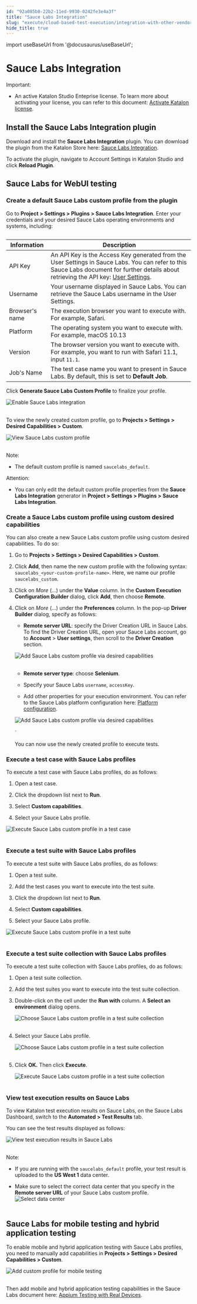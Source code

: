 ```yaml
---
id: "92a085b0-22b2-11ed-9930-0242fe3e4a3f"
title: "Sauce Labs Integration"
slug: "execute/cloud-based-test-execution/integration-with-other-vendors-for-cloud-execution/sauce-labs-integration"
hide_title: true
---
```

import useBaseUrl from '@docusaurus/useBaseUrl';


# <a id="id" class="anchor_top_offset"/><a id="ariaid-title1" class="anchor_top_offset"/>Sauce Labs Integration

<div xmlns="http://www.w3.org/1999/xhtml" className="note important note_important"><span className="note__title">Important:</span> 
  <ul className="ul"><li className="li"><p className="p">An active Katalon Studio Enteprise license. To
        learn more about activating your license, you can refer to this
        document: <a className="xref" href="/docs/administer/katalon-studio-enterprise-and-katalon-runtime-engine-license/activate-a-katalon-license">Activate
          Katalon license</a>.</p></li></ul>
</div>
    

## <a id="id_1" class="anchor_top_offset"/>Install the Sauce Labs Integration plugin

    
      
<p xmlns="http://www.w3.org/1999/xhtml" className="p">Download and install the <strong className="ph b">Sauce Labs Integration</strong>   plugin. You can download the plugin from the Katalon Store here: <a className="xref j-external-link" href="https://store.katalon.com/product/75/Sauce-Labs-Integration#pricing-content" target="_blank">Sauce     Labs Integration</a>.</p> 
      
<p xmlns="http://www.w3.org/1999/xhtml" className="p">To activate the plugin, navigate to Account Settings in Katalon   Studio and click <strong className="ph b">Reload Plugin</strong>.</p> 
    
  
    

## <a id="id_2" class="anchor_top_offset"/>Sauce Labs for WebUI testing

    
                      

### <a id="id_3" class="anchor_top_offset"/>Create a default Sauce Labs custom profile from the plugin

<p xmlns="http://www.w3.org/1999/xhtml" className="p">Go to <strong className="ph b">Project &gt; Settings &gt; Plugins &gt; Sauce Labs Integration</strong>. Enter your credentials and your desired Sauce Labs operating environments and systems, including:</p> 
<table xmlns="http://www.w3.org/1999/xhtml" className="table anchor_top_offset" id="id_3__2432f556-67bc-4475-b771-1d06afa539b3"><caption /><thead className="thead"><tr className><th className="entry anchor_top_offset" id="id_3__2432f556-67bc-4475-b771-1d06afa539b3__entry__1">Information</th><th className="entry anchor_top_offset" id="id_3__2432f556-67bc-4475-b771-1d06afa539b3__entry__2">Description</th></tr></thead><tbody className="tbody"><tr className><td className="entry" headers="id_3__2432f556-67bc-4475-b771-1d06afa539b3__entry__1 id_3__2432f556-67bc-4475-b771-1d06afa539b3__entry__2 ">API Key</td><td className="entry" headers="id_3__2432f556-67bc-4475-b771-1d06afa539b3__entry__1 id_3__2432f556-67bc-4475-b771-1d06afa539b3__entry__2 ">An API Key is the Access Key generated from the User Settings in Sauce Labs. You can refer to this Sauce Labs document for further details about retrieving the API key: <a className="xref j-external-link" href="https://docs.saucelabs.com/basics/acct-team-mgmt/managing-user-info/#user-settings" target="_blank">User Settings</a>.</td></tr><tr className><td className="entry" headers="id_3__2432f556-67bc-4475-b771-1d06afa539b3__entry__1 id_3__2432f556-67bc-4475-b771-1d06afa539b3__entry__2 ">Username</td><td className="entry" headers="id_3__2432f556-67bc-4475-b771-1d06afa539b3__entry__1 id_3__2432f556-67bc-4475-b771-1d06afa539b3__entry__2 ">Your username displayed in Sauce Labs. You can retrieve the Sauce Labs username in the User Settings.</td></tr><tr className><td className="entry" headers="id_3__2432f556-67bc-4475-b771-1d06afa539b3__entry__1 id_3__2432f556-67bc-4475-b771-1d06afa539b3__entry__2 ">Browser's name</td><td className="entry" headers="id_3__2432f556-67bc-4475-b771-1d06afa539b3__entry__1 id_3__2432f556-67bc-4475-b771-1d06afa539b3__entry__2 ">The execution browser you want to execute with. For example, Safari.</td></tr><tr className><td className="entry" headers="id_3__2432f556-67bc-4475-b771-1d06afa539b3__entry__1 id_3__2432f556-67bc-4475-b771-1d06afa539b3__entry__2 ">Platform</td><td className="entry" headers="id_3__2432f556-67bc-4475-b771-1d06afa539b3__entry__1 id_3__2432f556-67bc-4475-b771-1d06afa539b3__entry__2 ">The operating system you want to execute with. For example, macOS 10.13</td></tr><tr className><td className="entry" headers="id_3__2432f556-67bc-4475-b771-1d06afa539b3__entry__1 id_3__2432f556-67bc-4475-b771-1d06afa539b3__entry__2 ">Version</td><td className="entry" headers="id_3__2432f556-67bc-4475-b771-1d06afa539b3__entry__1 id_3__2432f556-67bc-4475-b771-1d06afa539b3__entry__2 ">The browser version you want to execute with. For example, you want to run with Safari 11.1, input <code className="ph codeph">11.1</code>.</td></tr><tr className><td className="entry" headers="id_3__2432f556-67bc-4475-b771-1d06afa539b3__entry__1 id_3__2432f556-67bc-4475-b771-1d06afa539b3__entry__2 ">Job's Name</td><td className="entry" headers="id_3__2432f556-67bc-4475-b771-1d06afa539b3__entry__1 id_3__2432f556-67bc-4475-b771-1d06afa539b3__entry__2 ">The test case name you want to present in Sauce Labs. By default, this is set to <strong className="ph b">Default Job</strong>.</td></tr></tbody></table> 
<p xmlns="http://www.w3.org/1999/xhtml" className="p">Click <strong className="ph b">Generate Sauce Labs Custom Profile</strong> to finalize your profile.</p> 
<p xmlns="http://www.w3.org/1999/xhtml" className="p"> <img className="image" src={useBaseUrl("https://github.com/katalon-studio/docs-images/raw/master/katalon-studio/docs/saucelabs-plugin/KS-SAUCELABS-Enable-saucelabs-integration.png")} alt="Enable Sauce Labs integration" /><br /><br /> </p> 
<p xmlns="http://www.w3.org/1999/xhtml" className="p">To view the newly created custom profile, go to <strong className="ph b">Projects &gt; Settings &gt; Desired Capabilities &gt; Custom</strong>.</p> 
<p xmlns="http://www.w3.org/1999/xhtml" className="p"> <img className="image" src={useBaseUrl("https://github.com/katalon-studio/docs-images/raw/master/katalon-studio/docs/saucelabs-plugin/KS-SAUCELABS-View-custom-saucelabs-profiles.png")} alt="View Sauce Labs custom profile" /><br /><br /> </p> 
<div xmlns="http://www.w3.org/1999/xhtml" className="note note note_note"><span className="note__title">Note:</span> 
  <ul className="ul"><li className="li">
      <p className="p">The default custom profile is named <code className="ph codeph">saucelabs_default</code>.</p>
    </li></ul>
</div>
<div xmlns="http://www.w3.org/1999/xhtml" className="note attention note_attention"><span className="note__title">Attention:</span> 
  <ul className="ul"><li className="li">
      <p className="p">You can only edit the default custom profile properties from the <strong className="ph b">Sauce Labs Integration</strong> generator in <strong className="ph b">Project &gt; Settings &gt; Plugins &gt; Sauce Labs Integration</strong>.</p>
    </li></ul>
</div>

### <a id="id_4" class="anchor_top_offset"/>Create a Sauce Labs custom profile using custom desired capabilities

<p xmlns="http://www.w3.org/1999/xhtml" className="p">You can also create a new Sauce Labs custom profile using custom desired capabilities. To do so:</p> 
<ol xmlns="http://www.w3.org/1999/xhtml" className="ol"><li className="li">     <p className="p">Go to <strong className="ph b">Projects &gt; Settings &gt; Desired Capabilities &gt; Custom</strong>.</p>   </li><li className="li">     <p className="p">Click <strong className="ph b">Add</strong>, then name the new custom profile with the following syntax: <code className="ph codeph">saucelabs_&lt;your-custom-profile-name&gt;</code>. Here, we name our profile <code className="ph codeph">saucelabs_custom</code>.</p>   </li><li className="li">     <p className="p">Click on <em className="ph i">More</em> (...) under the <strong className="ph b">Value</strong> column. In the <strong className="ph b">Custom Execution Configuration Builder</strong> dialog, click <strong className="ph b">Add</strong>, then choose <strong className="ph b">Remote</strong>.</p>   </li><li className="li">     <p className="p">Click on <em className="ph i">More</em> (...) under the <strong className="ph b">Preferences</strong> column. In the pop-up <strong className="ph b">Driver Builder</strong> dialog, specify as follows:</p>     <ul className="ul"><li className="li"> <strong className="ph b">Remote server URL</strong>: specify the Driver Creation URL in Sauce Labs. To find the Driver Creation URL, open your Sauce Labs account, go to <strong className="ph b">Account</strong> &gt; <strong className="ph b">User settings</strong>, then scroll to the <strong className="ph b">Driver Creation</strong> section.</li></ul>     <p className="p"> <img className="image" src={useBaseUrl("https://github.com/katalon-studio/docs-images/raw/master/katalon-studio/docs/saucelabs-plugin/KS-SAUCELABS-Driver-URL.png")} alt="Add Sauce Labs custom profile via desired capabilities" /><br /><br />     </p>     <ul className="ul"><li className="li">         <p className="p"> <strong className="ph b">Remote server type</strong>: choose <strong className="ph b">Selenium</strong>.</p>       </li><li className="li">         <p className="p">Specify your Sauce Labs <code className="ph codeph">username</code>, <code className="ph codeph">accessKey</code>.</p>       </li><li className="li">Add other properties for your execution environment. You can refer to the Sauce Labs platform configuration here: <a className="xref j-external-link" href="https://saucelabs.com/platform/platform-configurator" target="_blank">Platform configuration</a>.</li></ul>     <p className="p"> <img className="image" src={useBaseUrl("https://github.com/katalon-studio/docs-images/raw/master/katalon-studio/docs/saucelabs-plugin/KS-SAUCELABS-Desired-capabilities.png")} alt="Add Sauce Labs custom profile via desired capabilities" /><br /><br />`</p>     <p className="p">You can now use the newly created profile to execute tests.</p>   </li></ol> 

### <a id="concept-7793" class="anchor_top_offset"/>Execute a test case with Sauce Labs profiles

<div xmlns="http://www.w3.org/1999/xhtml" className="p">To execute a test case with Sauce Labs profiles, do as follows:<ol className="ol"><li className="li">
      <p className="p">Open a test case.</p>
    </li><li className="li">
      <p className="p">Click the dropdown list next to <strong className="ph b">Run</strong>.</p>
    </li><li className="li">
      <p className="p">Select <strong className="ph b">Custom capabilities</strong>.</p>
    </li><li className="li">
      <p className="p">Select your Sauce Labs profile.</p>
    </li></ol><img className="image" src={useBaseUrl("https://github.com/katalon-studio/docs-images/raw/master/katalon-studio/docs/saucelabs-plugin/830-KS-SAUCELABS-Execute-test-case-saucelabs-profile.png")} alt="Execute Sauce Labs custom profile in a test case" /><br /><br /></div>

### <a id="id_6" class="anchor_top_offset"/>Execute a test suite with Sauce Labs profiles

<p xmlns="http://www.w3.org/1999/xhtml" className="p">To execute a test suite with Sauce Labs profiles, do as follows:</p> 
<ol xmlns="http://www.w3.org/1999/xhtml" className="ol"><li className="li">     <p className="p">Open a test suite.</p>   </li><li className="li">     <p className="p">Add the test cases you want to execute into the test suite.</p>   </li><li className="li">     <p className="p">Click the dropdown list next to <strong className="ph b">Run</strong>.</p>   </li><li className="li">     <p className="p">Select <strong className="ph b">Custom capabilities</strong>.</p>   </li><li className="li">     <p className="p">Select your Sauce Labs profile.</p>   </li></ol> 
<p xmlns="http://www.w3.org/1999/xhtml" className="p"> <img className="image" src={useBaseUrl("https://github.com/katalon-studio/docs-images/raw/master/katalon-studio/docs/saucelabs-plugin/KS-SAUCELABS-Execute-test-suite-saucelabs-profile.png")} alt="Execute Sauce Labs custom profile in a test suite" /><br /><br /> </p> 

### <a id="id_7" class="anchor_top_offset"/>Execute a test suite collection with Sauce Labs profiles

<p xmlns="http://www.w3.org/1999/xhtml" className="p">To execute a test suite collection with Sauce Labs profiles, do as follows:</p> 
<ol xmlns="http://www.w3.org/1999/xhtml" className="ol"><li className="li"><p className="p">Open a test suite collection.</p></li><li className="li"><p className="p">Add the test suites you want to execute into the test suite collection.</p></li><li className="li"><p className="p">Double-click on the cell under the <strong className="ph b">Run with</strong> column. A <strong className="ph b">Select an environment</strong> dialog opens.</p><p className="p"><img className="image" src={useBaseUrl("https://github.com/katalon-studio/docs-images/raw/master/katalon-studio/docs/saucelabs-plugin/KS-SAUCELABS-Select-environment-test-suite-collection.png")} alt="Choose Sauce Labs custom profile in a test suite collection" /><br /><br /></p></li><li className="li"><p className="p">Select your Sauce Labs profile.</p><p className="p"><img className="image" src={useBaseUrl("https://github.com/katalon-studio/docs-images/raw/master/katalon-studio/docs/saucelabs-plugin/KS-SAUCELABS-Select-environment-TSC.gif")} alt="Choose Sauce Labs custom profile in a test suite collection" /><br /><br /></p></li><li className="li"><p className="p">Click <strong className="ph b">OK.</strong> Then click <strong className="ph b">Execute</strong>.</p><p className="p"><img className="image" src={useBaseUrl("https://github.com/katalon-studio/docs-images/raw/master/katalon-studio/docs/saucelabs-plugin/KS-SAUCELABS-Execute-test-suite-collection-saucelabs-profile.png")} alt="Execute Sauce Labs custom profile in a test suite collection" /><br /><br /></p></li></ol> 

### <a id="id_8" class="anchor_top_offset"/>View test execution results on Sauce Labs

<p xmlns="http://www.w3.org/1999/xhtml" className="p">To view Katalon test execution results on Sauce Labs, on the Sauce Labs Dashboard, switch to the <strong className="ph b">Automated &gt; Test Results</strong> tab.</p> 
<p xmlns="http://www.w3.org/1999/xhtml" className="p">You can see the test results displayed as follows:</p> 
<p xmlns="http://www.w3.org/1999/xhtml" className="p"> <img className="image" src={useBaseUrl("https://github.com/katalon-studio/docs-images/raw/master/katalon-studio/docs/saucelabs-plugin/KS-SAUCELABS-Uploaded-test-results.png")} alt="View test execution results in Sauce Labs" /><br /><br /> </p> 
<div xmlns="http://www.w3.org/1999/xhtml" className="note note note_note"><span className="note__title">Note:</span> 
  <ul className="ul"><li className="li">
      <p className="p">If you are running with the <code className="ph codeph">saucelabs_default</code> profile, your test result is uploaded to the <strong className="ph b">US West 1</strong> data center.</p>
    </li><li className="li">
      <p className="p">Make sure to select the correct data center that you specify in the <strong className="ph b">Remote server URL</strong> of your Sauce Labs custom profile. <img className="image" src={useBaseUrl("https://github.com/katalon-studio/docs-images/raw/master/katalon-studio/docs/saucelabs-plugin/KS-SAUCELABS-data-center.png")} width={300} alt="Select data center" /><br /><br /></p>
    </li></ul>
</div>

## <a id="id_9" class="anchor_top_offset"/>Sauce Labs for mobile testing and hybrid application testing

<p xmlns="http://www.w3.org/1999/xhtml" className="p">To enable mobile and hybrid application testing with Sauce Labs profiles, you need to manually add capabilities in <strong className="ph b">Projects &gt; Settings &gt; Desired Capabilities &gt; Custom</strong>.</p> 
<p xmlns="http://www.w3.org/1999/xhtml" className="p"> <img className="image" src={useBaseUrl("https://github.com/katalon-studio/docs-images/raw/master/katalon-studio/docs/saucelabs-plugin/KS-SAUCELABS-Add-saucelabs-profile-mobile-testing.png")} alt="Add custom profile for mobile testing" /><br /><br /> </p> 
<p xmlns="http://www.w3.org/1999/xhtml" className="p">Then add mobile and hybrid application testing capabilities in the Sauce Labs document here: <a className="xref j-external-link" href="https://docs.saucelabs.com/mobile-apps/automated-testing/appium/real-devices/" target="_blank">Appium Testing with Real Devices</a>.</p> 
